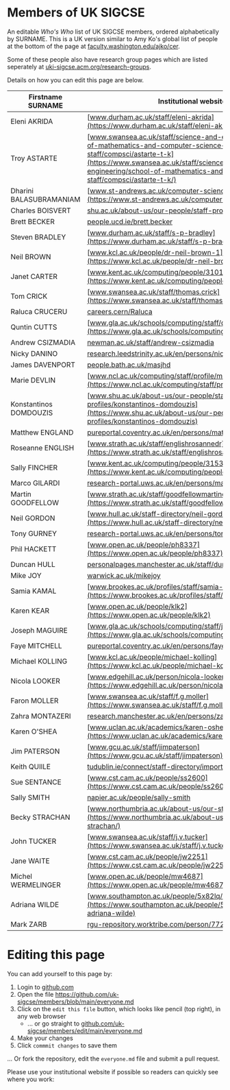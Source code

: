 # Members of UK SIGCSE
An editable _Who's Who_ list of UK SIGCSE members, ordered alphabetically by SURNAME. This is a UK version similar to Amy Ko's global list of people at the bottom of the page at [faculty.washington.edu/ajko/cer](https://faculty.washington.edu/ajko/cer). 

Some of these people also have research group pages which are listed seperately at [uki-sigcse.acm.org/research-groups](https://uki-sigcse.acm.org/research-groups/).

Details on how you can edit this page are below.

| Firstname SURNAME | Institutional website |
| ----------------- | --------------------- |
| Eleni AKRIDA | [www.durham.ac.uk/staff/eleni-akrida](https://www.durham.ac.uk/staff/eleni-akrida/) |
| Troy ASTARTE | [www.swansea.ac.uk/staff/science-and-engineering/school-of-mathematics-and-computer-science-staff/compsci/astarte-t-k](https://www.swansea.ac.uk/staff/science-and-engineering/school-of-mathematics-and-computer-science-staff/compsci/astarte-t-k/) |
| Dharini BALASUBRAMANIAM | [www.st-andrews.ac.uk/computer-science/people/db9/](https://www.st-andrews.ac.uk/computer-science/people/db9/) |
| Charles BOISVERT|  [shu.ac.uk/about-us/our-people/staff-profiles/charles-boisvert](https://www.shu.ac.uk/about-us/our-people/staff-profiles/charles-boisvert) |
| Brett BECKER | [people.ucd.ie/brett.becker](https://people.ucd.ie/brett.becker) |
| Steven BRADLEY | [www.durham.ac.uk/staff/s-p-bradley](https://www.durham.ac.uk/staff/s-p-bradley/) |
| Neil BROWN | [www.kcl.ac.uk/people/dr-neil-brown-1](https://www.kcl.ac.uk/people/dr-neil-brown-1) |
| Janet CARTER | [www.kent.ac.uk/computing/people/3101/carter-janet](https://www.kent.ac.uk/computing/people/3101/carter-janet) |
| Tom CRICK | [www.swansea.ac.uk/staff/thomas.crick](https://www.swansea.ac.uk/staff/thomas.crick/) |
| Raluca CRUCERU | [careers.cern/Raluca](https://careers.cern/Raluca) |
| Quntin CUTTS | [www.gla.ac.uk/schools/computing/staff/quintincutts](https://www.gla.ac.uk/schools/computing/staff/quintincutts/) | 
| Andrew CSIZMADIA | [newman.ac.uk/staff/andrew-csizmadia](https://www.newman.ac.uk/staff/andrew-csizmadia/) |
| Nicky DANINO    | [research.leedstrinity.ac.uk/en/persons/nicky-danino](https://research.leedstrinity.ac.uk/en/persons/nicky-danino) |
| James DAVENPORT | [people.bath.ac.uk/masjhd](https://people.bath.ac.uk/masjhd/) |
| Marie DEVLIN | [www.ncl.ac.uk/computing/staff/profile/mariedevlin.html](https://www.ncl.ac.uk/computing/staff/profile/mariedevlin.html) |
| Konstantinos DOMDOUZIS | [www.shu.ac.uk/about-us/our-people/staff-profiles/konstantinos-domdouzis](https://www.shu.ac.uk/about-us/our-people/staff-profiles/konstantinos-domdouzis) |
| Matthew ENGLAND | [pureportal.coventry.ac.uk/en/persons/matthew-england](https://pureportal.coventry.ac.uk/en/persons/matthew-england) |
| Roseanne ENGLISH | [www.strath.ac.uk/staff/englishrosannedr](https://www.strath.ac.uk/staff/englishrosannedr/) |
| Sally FINCHER | [www.kent.ac.uk/computing/people/3153/fincher-sally](https://www.kent.ac.uk/computing/people/3153/fincher-sally) |
| Marco GILARDI | [research-portal.uws.ac.uk/en/persons/marco-gilardi](https://research-portal.uws.ac.uk/en/persons/marco-gilardi) |
| Martin GOODFELLOW | [www.strath.ac.uk/staff/goodfellowmartindr](https://www.strath.ac.uk/staff/goodfellowmartindr/) |
| Neil GORDON | [www.hull.ac.uk/staff-directory/neil-gordon](https://www.hull.ac.uk/staff-directory/neil-gordon) |
| Tony GURNEY | [research-portal.uws.ac.uk/en/persons/tony-gurney](https://research-portal.uws.ac.uk/en/persons/tony-gurney) |
| Phil HACKETT | [www.open.ac.uk/people/ph8337](https://www.open.ac.uk/people/ph8337) |
| Duncan HULL | [personalpages.manchester.ac.uk/staff/duncan.hull](https://personalpages.manchester.ac.uk/staff/duncan.hull/) |
| Mike JOY | [warwick.ac.uk/mikejoy](https://warwick.ac.uk/mikejoy) |
| Samia KAMAL | [www.brookes.ac.uk/profiles/staff/samia-kamal](https://www.brookes.ac.uk/profiles/staff/samia-kamal) |
| Karen KEAR | [www.open.ac.uk/people/klk2](https://www.open.ac.uk/people/klk2) |
| Joseph MAGUIRE | [www.gla.ac.uk/schools/computing/staff/josephmaguire](https://www.gla.ac.uk/schools/computing/staff/josephmaguire/) |
| Faye MITCHELL | [pureportal.coventry.ac.uk/en/persons/faye-mitchell](https://pureportal.coventry.ac.uk/en/persons/faye-mitchell) |
| Michael KOLLING | [www.kcl.ac.uk/people/michael-kolling](https://www.kcl.ac.uk/people/michael-kolling) |
| Nicola LOOKER | [www.edgehill.ac.uk/person/nicola-looker](https://www.edgehill.ac.uk/person/nicola-looker) |
| Faron MOLLER | [www.swansea.ac.uk/staff/f.g.moller](https://www.swansea.ac.uk/staff/f.g.moller/) |
| Zahra MONTAZERI | [research.manchester.ac.uk/en/persons/zahra.montazeri](https://research.manchester.ac.uk/en/persons/zahra.montazeri) |
| Karen O'SHEA | [www.uclan.ac.uk/academics/karen-oshea](https://www.uclan.ac.uk/academics/karen-oshea) |
| Jim PATERSON | [www.gcu.ac.uk/staff/jimpaterson](https://www.gcu.ac.uk/staff/jimpaterson) |
| Keith QUIlLE | [tudublin.ie/connect/staff-directory/imported-staff/quille.html](https://www.tudublin.ie/connect/staff-directory/imported-staff/quille.html) |
| Sue SENTANCE | [www.cst.cam.ac.uk/people/ss2600](https://www.cst.cam.ac.uk/people/ss2600) |
| Sally SMITH | [napier.ac.uk/people/sally-smith](https://www.napier.ac.uk/people/sally-smith) |
| Becky STRACHAN | [www.northumbria.ac.uk/about-us/our-staff/s/becky-strachan](https://www.northumbria.ac.uk/about-us/our-staff/s/becky-strachan/) |
| John TUCKER | [www.swansea.ac.uk/staff/j.v.tucker](https://www.swansea.ac.uk/staff/j.v.tucker/) |
| Jane WAITE | [www.cst.cam.ac.uk/people/jw2251](https://www.cst.cam.ac.uk/people/jw2251) |
| Michel WERMELINGER | [www.open.ac.uk/people/mw4687](https://www.open.ac.uk/people/mw4687) |
| Adriana WILDE | [www.southampton.ac.uk/people/5x82lq/doctor-adriana-wilde](https://www.southampton.ac.uk/people/5x82lq/doctor-adriana-wilde) |
| Mark ZARB | [rgu-repository.worktribe.com/person/77298/mark-zarb](https://rgu-repository.worktribe.com/person/77298/mark-zarb) |

# Editing this page 
You can add yourself to this page by: 

1. Login to [github.com](https://www.github.com)
2. Open the file https://github.com/uk-sigcse/members/blob/main/everyone.md
3. Click on the `edit this file` button, which looks like pencil (top right), in any web browser 
    * ... or go straight to [github.com/uk-sigcse/members/edit/main/everyone.md](https://github.com/uk-sigcse/members/edit/main/everyone.md)
4. Make your changes 
5. Click `commmit changes` to save them

... Or fork the repository, edit the `everyone.md` file and submit a pull request. 

Please use your institutional website if possible so readers can quickly see where you work:


